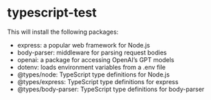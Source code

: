 # typescript-test

This will install the following packages:

- express: a popular web framework for Node.js
- body-parser: middleware for parsing request bodies
- openai: a package for accessing OpenAI’s GPT models
- dotenv: loads environment variables from a .env file
- @types/node: TypeScript type definitions for Node.js
- @types/express: TypeScript type definitions for express
- @types/body-parser: TypeScript type definitions for body-parser
